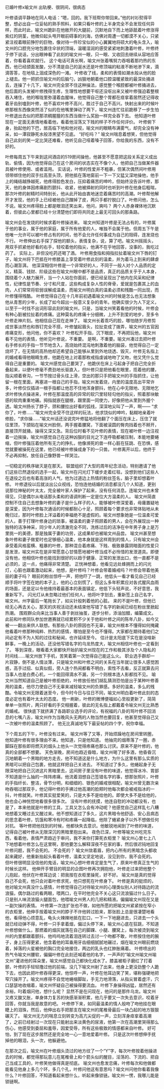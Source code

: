 已婚叶修x喻文州
出轨梗、很阴间，很病态



叶修语调平静地在同人电话：“嗯，回的。我下班帮你带回来。”他的衬衫熨得平整，想必出自一位妥帖的熟手照料，如果只看叶修的上半身完全不会发现任何异样，而此时此，喻文州跪趴在他敞开的大腿前，沉默地自下而上地舔舐着叶修涨得紫红的阴茎，他微仰起头甩开眼前碍事的刘海，仿佛对周遭一切都漠不关心，只紧紧注视着眼前狰狞的巨物，像对待一件珍宝似的小心翼翼地将硕大的龟头含入，喻文州的口腔充分地包裹住伞状的顶端，温暖湿润的感受紧紧地刺激着叶修，叶修终于停下说话，分出眼神看了此刻的喻文州一眼，只一眼、又收回去继续从容地应答着，你看着喜欢就行。
这个电话可真长啊，喻文州张着嘴努力吞咽着那灼热的东西，他已经颌面发酸，分不清是自己的涎水还是叶修顶端的粘液不断地渗下来，滴滴答答，在地毯上洇成深色的一滩。
叶修收了线，柔和的表情如潮水般从他的脸上褪去。他一把抓住喻文州的后脑勺，凶狠地朝着他口腔温暖紧致的最深处捅进去，连操了十几下，喻文州完全禁不住这种操法，感觉整个喉腔都被叶修捅进去，他后面的头发被叶修拽得生疼，生理性地想要干呕还没呕出来又被叶修强迫着整根吞入堵住，他的喉咙里弥漫着血腥味，他觉得自己整个胃都在痉挛着居然还记得收着牙齿别嗑到叶修，他不喜欢叶修不高兴，胜过于自己不高兴。快射出来的时候叶修那根东西像突然活了似的在他嘴里弹动了两下，喻文州连忙往前跪移了一步生怕叶修退出去似的把那浓稠腥膻的东西当做什么奖励一样完全吞下去。
他知道叶修现在一定面无表情地看着他，看着他淫荡又下贱的样子不作任何评价。
叶修俯下身，抬起他的下巴，居高临下地和他对视，喻文州的眼睛布满雾气，却完全没有神采，如一潭寂静死水般漆黑望不见底。
“好吃吗？”
喻文州喘息着想笑，但他觉得自己此刻的笑一定比哭还难看，他听见自己哑着嗓子回答，你给我的东西，没有不好的。

叶修每周五下午来到这间酒店的519房间操他，他甚至不愿意把这段关系定义成出轨、偷情，因为他觉得自己在这个房间的状态实在不像个人，他把自己当做某件器具被叶修使用、或者滥用。
实话说，叶修的性爱并不粗暴，但某次偶然间叶修用领带绑住他的双手拉高至头顶，把他抵在落地窗前一下一下又猛又深地操他，他手上的绳结越挣越死，他疼得脸色发白，压抑着痛苦的呻吟，但始终没告诉叶修，那天，他的身体因疼痛剧烈颤抖、收紧，他被揷射的同时也听到叶修在他身后粗喘，那次叶修的射精时间特别长，他从此开始由衷地迷恋着痛苦时的高潮。叶修帮他解开才发现，他的手上已经被他自己蹭掉了皮，两只手都拧脱臼了。叶修问他，怎么不说。喻文州疼得脸上都是眼泪还笑出来，他问，爽吗？
两个人赤身裸体地沉默着，但彼此心里都已经十分清楚他们即将共同走上最无可回头的那条路。

喻文州会在发烧的时候求着叶修操进来。
喻文州知道叶修是无法占有的，叶修属于他的事业，属于他的家庭，属于所有他爱的人，唯独不会属于他。但周五下午是他唯一允许可以被叶修占有的时间，他不会允许任何事成为自己的阻碍，连发烧也不行。
叶修伸出右手探了探他的额头，表情复杂，说，算了吧。喻文州摇摇头，用双手抓紧他好看的右手，轻咬着他的指尖，他满不在乎地回答，没事的，我吃过药了。
实际上，非但没吃药还喝了酒。
叶修用食指和拇指拉扯着喻文州下唇的钉子，喻文州将下巴抵在叶修膝盖上享受着叶修此刻的温柔，并为着马上到来的肆虐而心潮澎湃。
他深深相信叶修是一个非常好的人，不同于一般人对个人品质的定义，精英、钱财、阶级这些在喻文州眼中都不是品质，真正的品质关乎于人本身，围绕着个人魅力展开，当一个人站在你面前，便已经呈现出了他内在风采和纪律性，纪律性是节奏、分寸和尺度，这些构成复杂人性的脊骨，爱就是包裹其上的血肉，人们常常将软弱误解成温柔，而喻文州明白真的温柔必须和残酷一同出现，而叶修懂得残酷。
叶修觉得自己在十几年前初遇着喻文州的时候是怎么也无法想象他从青葱的少年，长成了如今超出一般意义复杂的青年。他确实很少为人下定义，以至于一时找不出词形容此刻的喻文州，只是，当喻文州笑着看他的时候，叶修会有种心脏被拉扯着的疼痛。这种莫名的疼痛十分细微，上升不到爱的地步，至多令叶修走神片刻。他相信自己现在走神了。
喻文州长着乖巧的脸，哪怕随岁月修剪成世事淡然也和唇钉完全不搭，叶修皱起眉头，拉扯变成了拨弄，喻文州的五官因疼痛变形，他问他，你不喜欢？
叶修松开手指，沉下眼皮，不再把玩他，喻文州看不见他的表情，他听见叶修说，不重要。
是啊，不重要。喻文州凑过去把叶修右手修长的手指一节节地含入，高烧始终混沌地刺激着他的脑袋，他觉得自己一定烧坏了，在无情的高热他却还希望自己能够从里到外地烧透、毁灭，叶修无名指上的婚戒看得他眼睛生疼，他跪在地上对着那枚戒指虔诚地吻了又吻，他又凭什么觉得自己是重要的。
喻文州感觉自己要哭了，他跪伏在床上弓起身子把自己完全折叠起来，以便叶修毫不费劲地长驱直入，但叶修只是把他看在眼里，揽着他的腰，指尖顺着脊沟，一节节按过骨头往上滑，空出的那只手把喻文州的手指抓住，让他留一根在里面，再塞进一根自己的手指，喻文州发着烧，内里的温度高出平常许多，叶修仅仅插进一根手指都让他忍不住地浑身颤抖，他在心中无限地、无限地乞求叶修快点操进来，叶修在那温度高的异常的软穴里轻轻勾他的指尖，照着那块敏感的软肉重重地碾。拇指就嵌在腿根，跟里面一同使力，好像把他从里到外握个透。喻文州扬长了脖子，颈和腰拉出好看的弧线，深深地尖叫了一声，啊——
“求你了，叶修……”喻文州完全受不住这样的玩法，他求饶似的呻吟，黏糊地亲着叶修脸，“求你操……”喻文州话还没说完叶修猛地将他翻了个面压在床上，压住了就往里顶，下颌贴在喻文州脸侧，两手握着腰窝，下面被滚圆的臀肉挡着也不掰开，直接顶开就捅，操得又深又急。背后位时看不见叶修的表情，现在被叶修一边注视着一边挨操，喻文州感觉自己在这种凶狠的目光之下连呼吸都被压制，本能地要蜷缩，但叶修强压着他所有无力的挣扎，他像濒死的兽一样心脏在狂跳、在恐惧，感觉就要被操死在这里，他已经被叶修操成身下的一只兽。
叶修离开以后，他终于不必再抑制，放任自己像野兽一样哭泣。

一切稳定的秩序破灭是在那天。
联盟组织了大型的周年纪念活动，特别邀请了他们这些已然退役的选手一起，喻文州在闪光灯下缓步走着红毯，没想到他们这些人在退役之后也有着高涨的人气，他为过道边上热情的粉丝签名，脑子里却想着叶修。
叶修退役以后就淡出公众视线，恐怕连他结婚的消息都没几个人知道，更别说那位神秘的叶太太，完全被叶家人保护了起来，没有任何消息。连喻文州也未曾得见，只是偶尔从电话那头柔和的语调判断一定是位大方温柔的人。
喻文州简直控制不住自己去想象叶修的妻子是什么样子的人，能够被叶修深爱着，毋庸置疑地是深爱，因为叶修每次通话的时候都耐心十足，照顾着每个要求也非常体贴地从未晚归过，那时叶修脸上洋溢着的幸福绝不是虚假的。喻文州想象她是一位温柔可爱的人，善于打理叶修身边的琐事，被温柔的妻子照顾着的男人，会在外展现出一种独特的洁净神采，同少年人的清澈完全不同，洗练过后的洁净在中年男子身上是万里挑一的美德，那是独属于妻的功劳，这成果却也被喻文州品尝。
喻文州甚至想象叶修和妻子做爱时也足够细心温柔，他本身就是这样周到的情人，只有喻文州会承受着风格蛮横、粗暴的叶修，那种混合着疼痛、下贱、极致暴露阴暗面的性爱只是发泄，喻文州实在是非常愿意心甘情愿地被叶修当成不必怜惜的发泄道具。即便没有他，他相信叶修也能找到很好的以趋于健康、正常的发泄出口，他一直都不是必须的，这一点，他痛得非常清楚。
正恍神想着，他看见远处蜂拥而上的闪光灯，心脏也跟着激动起来，他想，是叶修吗？叶修会带着婚戒吗？叶修会带着他美丽的妻子吗？
眼前的粉丝惊呼一声，把他吓了一跳，他低头一看才看见自己已经顺手将叶字签在她的本子上，他的心立刻慌了，但这么多年积累应对各式腥风血雨的场面，还是足以令他维持着最基本的表面镇定，他低下头轻声说，不好意思，我重新写下。
闪光灯从未忽略过他们任何人，他将叶字划去，重新签上自己名字，喻文州。州字最后一笔拖长了，如尖针般刺着他的心脏。
来的不是叶修，但他已经无心再去关心，那天的庆祝活动还未结束他写错了名字的新闻已经在粉丝里掀起热潮。
围观群众向来比当事人善于剥丝抽茧，逐步分析，添油加醋，编纂成文。此前和叶修同队参加世邀赛就已经累积不少关于他和叶修之间的陈年八卦，如今又被一一翻出来供人联想。有那些八卦的原因也不无辜，喻文州根本不懂得如何掩藏他看着叶修那种纯粹、热烈的感情，哪怕是至今也不懂得。大家都在期待着他们之间必定有不为人知的过往和秘闻，也许延续至今。
估计是太阳底下实在是没啥新鲜事，一晚上的活动，还没他写错名字的乌龙热度大，喻文州相信叶修也一定看到了。
等到深夜，眼看着大家都快开始扒喻文州现在的工作和极其涉及个人隐私的时间线……喻文州放下手机，苦笑着第一次觉得自己能这么火。
职业选手群却一片寂静，倒不是人情淡薄，只是喻文州和叶修之间的关系在当年就让很多人感觉困惑，高手过招、似真似假，旁人连个热闹都看不明白，索性不去看，反正就算去问当事人也是白费心机，一个能回得滴水不漏，另一个则根本连人影都找不见。
喻文州当然知道自己是被叶修拒绝的，叶修放任他们胡乱猜测恐怕是出于某种叶修善用的温柔，他尽力使自己不无辜来减轻喻文州的负罪感。多好的温柔，多么的残酷。令喻文州无限着迷至今，但今时今日与往日不同，喻文州明白着叶修此刻的态度必定也有着叶太太的态度。
他一刷新，叶修的微博便福如心至般更新了，简简单单一张照片，两只好看的手交相握着，彼此的无名指上都戴着令喻文州无比熟悉的婚戒。
很快底下就挤满了各路职业选手的评论，有祝福的八卦的骂叶修不回消息的七嘴八舌，喻文州作为当晚风头无两的人物当然也要回复，他甚至觉得自己又一次被叶修的温柔照顾了。
他无比真诚地写下最妥帖的四个字，祝你幸福。

下个周五的下午，叶修没有过来。
喻文州等了又等，开始烦躁地在房间里转圈，他知道叶修有很多理由不来。他知道，只是他知道。
他抽完的烟蒂落了一圈，赤脚踩在那些即将燃灭的烟头上他头一次觉得疼痛也那么讨厌。原来不是叶修的，他真的全部都不想要。
天色渐晚，房间也趋近昏暗，喻文州喝了好多酒，他昏昏沉沉地朝着一个黑暗的地方走去，他不知道这是什么地方，为什么这里有那么实质的黑暗可以把自己包裹，他就这样把自己关进去。
不知道过了多久，他蜷起身子无限深地把自己沉进这片黑暗里去，这间房子里没有叶修的味道，他觉得冰冷、胃部不知道是什么抽的一阵阵疼痛，他流着泪想自己签错名字的事，想那张照片，叶修的手指纤长、整洁，骨节分明，和细细的、银色的婚戒很相配，喻文州曾无数次亲吻吞咽过那双手，他记得叶修的手拂过他高潮的脸颊时他每次都会被戒指冰的一抖，叶修就笑。叶修其实挺爱笑的，只是大多不是给他的。即使大多不是给他的，他也会心神恍惚地看很多很多次。
没有叶修的抚摸，他连自慰的冲动都没有，也是了，本来他就是叶修的工具，工具又怎么会有冲动呢？他感觉自己这样乱七八糟地想着又睡过去又醒过来。他不想知道过了多久，这片黑暗令他舒适、安心且病态的思念着叶修，饥饿和寒冷有时和疼痛一起降临，他除了蜷紧身子以外不想做任何对抗。
等叶修把他找到的时候，他都快失去意识。他敏锐地闻到了叶修的味道，记得自己被叶修从无限深沉的黑暗里抱出来。
夜色已深，叶修等喻文州吃完东西，看着他，表情严肃趋近于审问，我不来你打算死衣柜里？
喻文州心里七上八下地想着叶修怎么在这里啊，那他要怎么解释深夜不在家的事，然后很迟钝地回复叶修问题，我不会死的。
不会死的？
喻文州敛着眉，把内心所有的黑暗念头都收起来藏好，他重新抬起头看着叶修，温柔又坚定地说，没见到你，我不会死的。
但叶修很明显没信他的鬼话，喻文州心想叶修肯定是生气了，原来叶修真正生气的时候长这样。
他伸开手臂目的明显的企图叶修再次拥抱他，叶修走过来把他整个儿抱起，他伏在叶修耳边说：把我按在衣柜里操死，好不好。
喻文州是真的觉得自己不会死，他只会对着叶修求死，他只想死在叶修身下。
叶修是真的挺烦的，他对喻文州真没什么感情，叶修觉得自己对待喻文州的心理类似别人对待路边的流浪猫，偶尔路过的看两眼，喂两口，在平时他完全不关心这只流浪猫过什么日子。只是别人味流浪猫火腿面包，他喂喻文州男人的几把和精液。偏偏喻文州现在又是一副欠操的表情。
叶修第一次连扩张也不做，如他所愿的把喻文州紧紧按在窄小的衣柜里，他伸手按着喻文州的脖子不许他转过脸来，那张脸上总是很凄楚地看他，看得他心烦意乱，龟头火辣辣地抵在肛口，一下一下地磨进去，只进去一个头就已经动弹不得，叶修一只手拿着烟，偏过头停下来，喻文州心底在狂跳，不知道叶修想做什么，那燃着的烟灰就落在自己的脚踝、小腿、腰窝上，每次被烫到喻文州的内里都跟着颤抖，他呜呜地流着泪连转过去讨一个吻都不敢，叶修按住他的腕子，身上压得更紧，他含着他的耳垂用牙齿细细腻腻地碾过，烟在喻文州眼前燃烧着，掉落的火星被他的胸口完全地接住，两边的乳头也红肿胀痛着。
叶修喷出的热气令喻文州腰软，偏偏叶修在此刻还喊着他的名字，一声声的“喻文州喻文州喻文州”灌进他的耳朵里，喻文州感觉自己都快化成水了。膝盖被柜子磨红了打着颤，叶修的手轻轻撸过他的前端，没几下喻文州射了出来，他身上更没劲整个人跪下去，也因此把叶修吞得更深，他惊呼一声，叶修在他耳边笑了笑，堪称强硬地把窄穴操开了。喻文州疼得不自觉地蜷缩脚趾，手无力地滑落，从指尖冒着虚汗，穴口瑟瑟地收缩着，喻文州怀疑自己被操得要流血。
叶修下身操得凶猛，居然还有余裕，叼着烟问他，想什么呢？
显然不是在问现在，他问的是那件乌龙。喻文州又疼又酸又胀，单身体力复苏的快感渐渐积累，他几乎要又一次失去意识，咬着牙回答，你就当我是故意的吧。
叶修停下来，如同最温柔的情人般吻了吻他挂在眼睫上的泪珠，然后，他伸出右手把那支在喻文州的尾椎骨最后一块凸起的地方狠狠碾灭了。
喻文州无力的喘息立刻转变为高亢尖促的一声，立刻浑身痉挛着高潮了，之前已经射过一次现在只能射出来淡黄色的尿液，他第一次在高潮里哭得那么伤心，他感受到委屈和羞辱，因爱受辱，所有这些极致的情感都来自叶修。
好可怕，到了现在这步居然还是完全地一心一意地爱着叶修。
只是这次叶修想伸手抚掉他的眼泪，头一次，他躲避他。

在那次之后，喻文州在叶修烟头烫过的地方纹了一个“Y”字，每次叶修按着他操进去的时候，都觉得那玩意儿在尾椎骨上和个箭头似的醒目，淫荡的、下流的、把自己当成工具的，叶修笑他做得真是彻底。
喻文州也愈发恋痛，叶修每次和他做都能看见他身上多几个环，多几个孔，叶修问他这有意思吗？喻文州问他你看着我像什么？叶修回答，不知道看起来想什么，听起来像锁链。喻文州一愣，我哪儿能是锁链啊。
